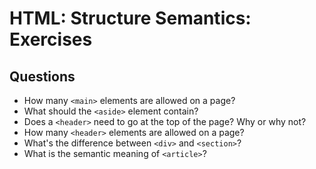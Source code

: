 # HTML: Structure Semantics: Exercises

## Questions

* How many `<main>` elements are allowed on a page?
* What should the `<aside>` element contain?
* Does a `<header>` need to go at the top of the page? Why or why not?
* How many `<header>` elements are allowed on a page?
* What's the difference between `<div>` and `<section>`?
* What is the semantic meaning of `<article>`?
